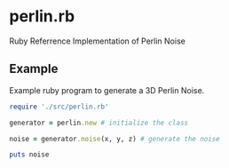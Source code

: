 # perlin.rb
 Ruby Referrence Implementation of Perlin Noise


## Example
 Example ruby program to generate a 3D Perlin Noise.

```ruby
require './src/perlin.rb'

generator = perlin.new # initialize the class

noise = generator.noise(x, y, z) # generate the noise

puts noise
```